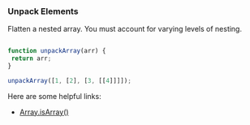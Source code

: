 ### Unpack Elements

  Flatten a nested array. You must account for varying levels of nesting.

```javascript

function unpackArray(arr) {
 return arr;
}

unpackArray([1, [2], [3, [[4]]]]);

```

Here are some helpful links:

* [Array.isArray()](https://developer.mozilla.org/en-US/docs/Web/JavaScript/Reference/Global_Objects/Array/isArray)
